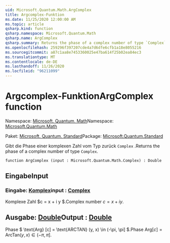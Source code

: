 ```yaml
---
uid: Microsoft.Quantum.Math.ArgComplex
title: Argcomplex-Funktion
ms.date: 11/25/2020 12:00:00 AM
ms.topic: article
qsharp.kind: function
qsharp.namespace: Microsoft.Quantum.Math
qsharp.name: ArgComplex
qsharp.summary: Returns the phase of a complex number of type `Complex`.
ms.openlocfilehash: 259296f397207cde4a7d6dfe6cfb1a18e8055216
ms.sourcegitcommit: a87c1aa8e7453360025e47ba614f25b02ea84ec3
ms.translationtype: MT
ms.contentlocale: de-DE
ms.lasthandoff: 11/26/2020
ms.locfileid: "96211099"
---
```

# <a name="argcomplex-function"></a><span data-ttu-id="0b5b9-102">Argcomplex-Funktion</span><span class="sxs-lookup"><span data-stu-id="0b5b9-102">ArgComplex function</span></span>

<span data-ttu-id="0b5b9-103">Namespace: [Microsoft. Quantum. Math](xref:Microsoft.Quantum.Math)</span><span class="sxs-lookup"><span data-stu-id="0b5b9-103">Namespace: [Microsoft.Quantum.Math](xref:Microsoft.Quantum.Math)</span></span>

<span data-ttu-id="0b5b9-104">Paket: [Microsoft. Quantum. Standard](https://nuget.org/packages/Microsoft.Quantum.Standard)</span><span class="sxs-lookup"><span data-stu-id="0b5b9-104">Package: [Microsoft.Quantum.Standard](https://nuget.org/packages/Microsoft.Quantum.Standard)</span></span>


<span data-ttu-id="0b5b9-105">Gibt die Phase einer komplexen Zahl vom Typ zurück `Complex` .</span><span class="sxs-lookup"><span data-stu-id="0b5b9-105">Returns the phase of a complex number of type `Complex`.</span></span>

```qsharp
function ArgComplex (input : Microsoft.Quantum.Math.Complex) : Double
```


## <a name="input"></a><span data-ttu-id="0b5b9-106">Eingabe</span><span class="sxs-lookup"><span data-stu-id="0b5b9-106">Input</span></span>

### <a name="input--complex"></a><span data-ttu-id="0b5b9-107">Eingabe: [Komplex](xref:Microsoft.Quantum.Math.Complex)</span><span class="sxs-lookup"><span data-stu-id="0b5b9-107">input : [Complex](xref:Microsoft.Quantum.Math.Complex)</span></span>

<span data-ttu-id="0b5b9-108">Komplexe Zahl $c = x + i y $.</span><span class="sxs-lookup"><span data-stu-id="0b5b9-108">Complex number $c = x + i y$.</span></span>



## <a name="output--double"></a><span data-ttu-id="0b5b9-109">Ausgabe: [Double](xref:microsoft.quantum.lang-ref.double)</span><span class="sxs-lookup"><span data-stu-id="0b5b9-109">Output : [Double](xref:microsoft.quantum.lang-ref.double)</span></span>

<span data-ttu-id="0b5b9-110">Phase $ \text{Arg} [c] = \text{ARCTAN} (y, x) \in (-\pi, \pi] $.</span><span class="sxs-lookup"><span data-stu-id="0b5b9-110">Phase $\text{Arg}[c] = \text{ArcTan}(y,x) \in (-\pi,\pi]$.</span></span>